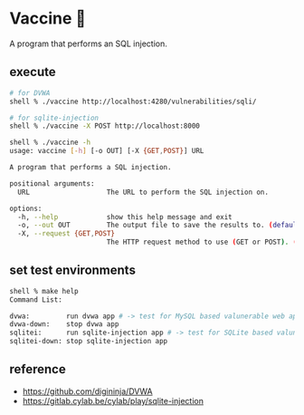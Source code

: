 # Vaccine 💉
A program that performs an SQL injection.

## execute
```bash
# for DVWA
shell % ./vaccine http://localhost:4280/vulnerabilities/sqli/

# for sqlite-injection
shell % ./vaccine -X POST http://localhost:8000

shell % ./vaccine -h
usage: vaccine [-h] [-o OUT] [-X {GET,POST}] URL

A program that performs a SQL injection.

positional arguments:
  URL                   The URL to perform the SQL injection on.

options:
  -h, --help            show this help message and exit
  -o, --out OUT         The output file to save the results to. (default="output.txt")
  -X, --request {GET,POST}
                        The HTTP request method to use (GET or POST). (defalut="GET")
```

## set test environments
```bash
shell % make help
Command List:

dvwa:         run dvwa app # -> test for MySQL based valunerable web app
dvwa-down:    stop dvwa app
sqlitei:      run sqlite-injection app # -> test for SQLite based valunerable web app
sqlitei-down: stop sqlite-injection app
```

## reference
* https://github.com/digininja/DVWA
* https://gitlab.cylab.be/cylab/play/sqlite-injection